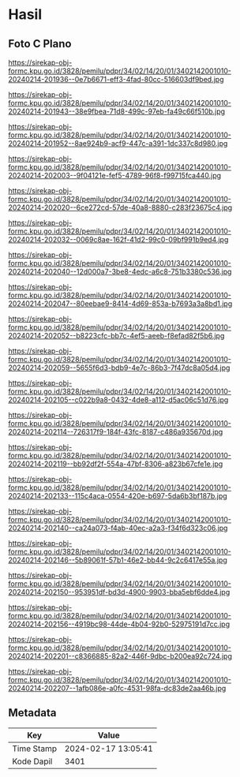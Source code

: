 # Hasil

## Foto C Plano

https://sirekap-obj-formc.kpu.go.id/3828/pemilu/pdpr/34/02/14/20/01/3402142001010-20240214-201936--0e7b6671-eff3-4fad-80cc-516603df9bed.jpg

https://sirekap-obj-formc.kpu.go.id/3828/pemilu/pdpr/34/02/14/20/01/3402142001010-20240214-201943--38e9fbea-71d8-499c-97eb-fa49c66f510b.jpg

https://sirekap-obj-formc.kpu.go.id/3828/pemilu/pdpr/34/02/14/20/01/3402142001010-20240214-201952--8ae924b9-acf9-447c-a391-1dc337c8d980.jpg

https://sirekap-obj-formc.kpu.go.id/3828/pemilu/pdpr/34/02/14/20/01/3402142001010-20240214-202003--9f04121e-fef5-4789-96f8-f99715fca440.jpg

https://sirekap-obj-formc.kpu.go.id/3828/pemilu/pdpr/34/02/14/20/01/3402142001010-20240214-202020--6ce272cd-57de-40a8-8880-c283f23675c4.jpg

https://sirekap-obj-formc.kpu.go.id/3828/pemilu/pdpr/34/02/14/20/01/3402142001010-20240214-202032--0069c8ae-162f-41d2-99c0-09bf991b9ed4.jpg

https://sirekap-obj-formc.kpu.go.id/3828/pemilu/pdpr/34/02/14/20/01/3402142001010-20240214-202040--12d000a7-3be8-4edc-a6c8-751b3380c536.jpg

https://sirekap-obj-formc.kpu.go.id/3828/pemilu/pdpr/34/02/14/20/01/3402142001010-20240214-202047--80eebae9-8414-4d69-853a-b7693a3a8bd1.jpg

https://sirekap-obj-formc.kpu.go.id/3828/pemilu/pdpr/34/02/14/20/01/3402142001010-20240214-202052--b8223cfc-bb7c-4ef5-aeeb-f8efad82f5b6.jpg

https://sirekap-obj-formc.kpu.go.id/3828/pemilu/pdpr/34/02/14/20/01/3402142001010-20240214-202059--5655f6d3-bdb9-4e7c-86b3-7f47dc8a05d4.jpg

https://sirekap-obj-formc.kpu.go.id/3828/pemilu/pdpr/34/02/14/20/01/3402142001010-20240214-202105--c022b9a8-0432-4de8-a112-d5ac06c51d76.jpg

https://sirekap-obj-formc.kpu.go.id/3828/pemilu/pdpr/34/02/14/20/01/3402142001010-20240214-202114--726317f9-184f-43fc-8187-c486a935670d.jpg

https://sirekap-obj-formc.kpu.go.id/3828/pemilu/pdpr/34/02/14/20/01/3402142001010-20240214-202119--bb92df2f-554a-47bf-8306-a823b67cfe1e.jpg

https://sirekap-obj-formc.kpu.go.id/3828/pemilu/pdpr/34/02/14/20/01/3402142001010-20240214-202133--115c4aca-0554-420e-b697-5da6b3bf187b.jpg

https://sirekap-obj-formc.kpu.go.id/3828/pemilu/pdpr/34/02/14/20/01/3402142001010-20240214-202140--ca24a073-f4ab-40ec-a2a3-f34f6d323c06.jpg

https://sirekap-obj-formc.kpu.go.id/3828/pemilu/pdpr/34/02/14/20/01/3402142001010-20240214-202146--5b89061f-57b1-46e2-bb44-9c2c6417e55a.jpg

https://sirekap-obj-formc.kpu.go.id/3828/pemilu/pdpr/34/02/14/20/01/3402142001010-20240214-202150--953951df-bd3d-4900-9903-bba5ebf6dde4.jpg

https://sirekap-obj-formc.kpu.go.id/3828/pemilu/pdpr/34/02/14/20/01/3402142001010-20240214-202156--4919bc98-44de-4b04-92b0-52975191d7cc.jpg

https://sirekap-obj-formc.kpu.go.id/3828/pemilu/pdpr/34/02/14/20/01/3402142001010-20240214-202201--c8366885-82a2-446f-9dbc-b200ea92c724.jpg

https://sirekap-obj-formc.kpu.go.id/3828/pemilu/pdpr/34/02/14/20/01/3402142001010-20240214-202207--1afb086e-a0fc-4531-98fa-dc83de2aa46b.jpg


## Metadata

| Key        | Value               |
| ---------- | ------------------- |
| Time Stamp | 2024-02-17 13:05:41 |
| Kode Dapil | 3401                |



